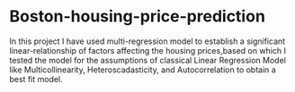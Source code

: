 # Boston-housing-price-prediction

In this project I have used multi-regression model to establish a significant linear-relationship of factors affecting the housing prices,based on which I tested 
the model for the assumptions of classical Linear Regression Model like Multicollinearity, Heteroscadasticity, and Autocorrelation to obtain a best fit model.

